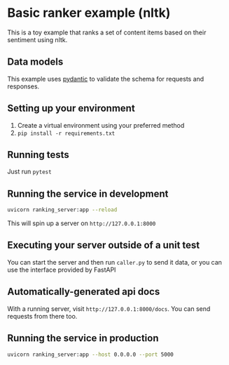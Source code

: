 # Basic ranker example (nltk)

This is a toy example that ranks a set of content items based on their sentiment using nltk.

## Data models

This example uses [pydantic](https://docs.pydantic.dev/) to validate the schema for requests and responses.

## Setting up your environment

1. Create a virtual environment using your preferred method
2. `pip install -r requirements.txt`

## Running tests

Just run `pytest`

## Running the service in development

```bash
uvicorn ranking_server:app --reload
```

This will spin up a server on `http://127.0.0.1:8000`

## Executing your server outside of a unit test

You can start the server and then run `caller.py` to send it data, or you can use the interface provided by FastAPI

## Automatically-generated api docs

With a running server, visit `http://127.0.0.1:8000/docs`. You can send requests from there too.

## Running the service in production

```bash
uvicorn ranking_server:app --host 0.0.0.0 --port 5000
```
